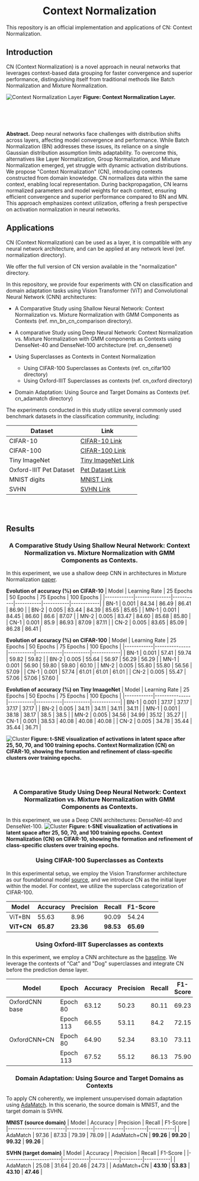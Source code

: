 # <center>**Context Normalization**</center>

This repository is an official implementation and applications of CN: Context Normalization.

## Introduction

CN (Context Normalization) is a novel approach in neural networks that leverages context-based data grouping for faster convergence and superior performance, distinguishing itself from traditional methods like Batch Normalization and Mixture Normalization.

![Context Normalization Layer](images/cn.png "Context Normalization Layer")
**Figure: Context Normalization Layer.**
<br>
<br>
<br>
<br>
<br>

**Abstract.** Deep neural networks face challenges with distribution shifts across layers, affecting model convergence and performance. While Batch Normalization (BN) addresses these issues, its reliance on a single Gaussian distribution assumption limits adaptability. To overcome this, alternatives like Layer Normalization, Group Normalization, and Mixture Normalization emerged, yet struggle with dynamic activation distributions. We propose "Context Normalization" (CN), introducing contexts constructed from domain knowledge. CN normalizes data within the same context, enabling local representation. During backpropagation, CN learns normalized parameters and model weights for each context, ensuring efficient convergence and superior performance compared to BN and MN. This approach emphasizes context utilization, offering a fresh perspective on activation normalization in neural networks.

## Applications

CN (Context Normalization) can be used as a layer, it is compatible with any neural network architecture, and can be applied at any network level (ref. normalization directory).


We offer the full version of CN version available in the "normalization" directory.

In this repository, we provide four experiments with CN on classification and domain adaptation tasks using Vision Transformer (ViT) and Convolutional Neural Network (CNN) architectures:

* A Comparative Study using Shallow Neural Network: Context Normalization vs.
Mixture Normalization with GMM Components as Contexts (ref. mn_bn_cn_comparison directory).

* A comparative Study using Deep Neural Network: Context Normalization vs. Mixture Normalization with GMM components as Contexts using DenseNet-40 and DenseNet-100 architecture (ref. cn_densenet)

* Using Superclasses as Contexts in Context Normalization<br>
    * Using CIFAR-100 Superclasses as Contexts (ref. cn_cifar100 directory)<br>
    * Using Oxford-IIIT Superclasses as contexts (ref. cn_oxford directory)

* Domain Adaptation: Using Source and Target Domains as Contexts (ref. cn_adamatch directory)

The experiments conducted in this study utilize several commonly used benchmark datasets in the classification community, including:

<center>

| Dataset               | Link                                  
|-----------------------|---------------------------------------
| CIFAR-10              | [CIFAR-10 Link](https://www.cs.toronto.edu/~kriz/cifar.html)     |
| CIFAR-100             | [CIFAR-100 Link](https://www.cs.toronto.edu/~kriz/cifar.html)    
| Tiny ImageNet         | [Tiny ImageNet Link](https://www.kaggle.com/c/tiny-imagenet) 
| Oxford-IIIT Pet Dataset | [Pet Dataset Link](https://www.robots.ox.ac.uk/~vgg/data/pets/)  
| MNIST digits          | [MNIST Link](https://yann.lecun.com/exdb/mnist/)         
| SVHN                  | [SVHN Link](http://ufldl.stanford.edu/housenumbers/)         

</center>
<br>
<br>

## Results 
### <center> A Comparative Study Using Shallow Neural Network: Context Normalization vs. Mixture Normalization with GMM Components as Contexts. </center>

In this experiment, we use a shallow deep CNN in architectures in Mixture Normalization [paper](https://arxiv.org/abs/1806.02892).

**Evolution of accuracy (%) on CIFAR-10**
| Model      | Learning Rate | 25 Epochs | 50 Epochs | 75 Epochs | 100 Epochs |
|------------|---------------|-----------|-----------|-----------|------------|
| BN-1       | 0.001         | 84.34     | 86.49     | 86.41     | 86.90      |
| BN-2       | 0.005         | 83.44     | 84.39     | 85.65     | 85.65      |
| MN-1       | 0.001         | 84.45     | 86.60     | 86.6      | 87.07      |
| MN-2       | 0.005         | 83.47     | 84.60     | 85.68     | 85.80      |
| CN-1 | 0.001         | 85.9      | 86.93     | 87.09     | 87.11      |
| CN-2 | 0.005         | 83.65     | 85.09     | 86.28     | 86.41      |

**Evolution of accuracy (%) on CIFAR-100**
| Model      | Learning Rate | 25 Epochs | 50 Epochs | 75 Epochs | 100 Epochs |
|------------|---------------|-----------|-----------|-----------|------------|
| BN-1       | 0.001         | 57.41     | 59.74     | 59.82     | 59.82      |
| BN-2       | 0.005         | 55.64     | 56.97     | 56.29     | 56.29      |
| MN-1       | 0.001         | 56.90     | 59.80     | 59.80     | 60.10      |
| MN-2       | 0.005         | 55.80     | 55.80     | 56.56     | 57.09      |
| CN-1 | 0.001         | 57.74     | 61.01     | 61.01     | 61.01      |
| CN-2 | 0.005         | 55.47     | 57.06     | 57.06     | 57.60      |

**Evolution of accuracy (%) on Tiny ImaageNet**
| Model      | Learning Rate | 25 Epochs | 50 Epochs | 75 Epochs | 100 Epochs |
|------------|---------------|-----------|-----------|-----------|------------|
| BN-1       | 0.001         | 37.17     | 37.17     | 37.17     | 37.17      |
| BN-2       | 0.005         | 34.11     | 34.11     | 34.11     | 34.11      |
| MN-1       | 0.001         | 38.18     | 38.17     | 38.5      | 38.5       |
| MN-2       | 0.005         | 34.56     | 34.99     | 35.12     | 35.27      |
| CN-1 | 0.001         | 38.53     | 40.08     | 40.08     | 40.08      |
| CN-2 | 0.005         | 34.78     | 35.44     | 35.44     | 36.71      |

![Cluster](images/cluster2.png "t-SNE visualization of activations in latent space after 25, 50, 70 and 100 training epochs. Context Normalization (CN) on CIFAR-10, showing the formation and refinement of class-specific clusters over training epochs.")
**Figure: t-SNE visualization of activations in latent space after 25, 50, 70, and 100 training epochs. Context Normalization (CN) on CIFAR-10, showing the formation and refinement of class-specific clusters over training epochs.**
<br>
<br>
<br>
<br>
### <center> A Comparative Study Using Deep Neural Network: Context Normalization vs. Mixture Normalization with GMM Components as Contexts. </center>

In this experiment, we use a Deep CNN architectures: DenseNet-40 and DenseNet-100.
![Cluster](images/densenet.png "t-SNE visualization of activations in latent space after 25, 50, 70 and 100 training epochs. Context Normalization (CN) on CIFAR-10, showing the formation and refinement of class-specific clusters over training epochs.")
**Figure: t-SNE visualization of activations in latent space after 25, 50, 70, and 100 training epochs. Context Normalization (CN) on CIFAR-10, showing the formation and refinement of class-specific clusters over training epochs.**





### <center> Using CIFAR-100 Superclasses as Contexts </center>

In this experimental setup, we employ the Vision Transformer architecture as our foundational model [source](https://keras.io/examples/vision/image_classification_with_vision_transformer/), and we introduce CN as the initial layer within the model. For context, we utilize the superclass categorization of CIFAR-100.


| Model               | Accuracy | Precision | Recall | F1-Score |
|---------------------|----------|-----------|--------|----------|
| ViT+BN              | 55.63    | 8.96      | 90.09  | 54.24    |
| **ViT+CN**    | **65.87**    | **23.36** | **98.53**  | **65.69**    |

### <center> **Using Oxford-IIIT Superclasses as contexts** </center>

In this experiment, we employ a CNN architecture as the [baseline](https://github.com/mayur7garg/PetImageClassification/blob/master/Train.ipynb). We leverage the contexts of "Cat" and "Dog" superclasses and integrate CN before the prediction dense layer.

| Model                  | Epoch      | Accuracy  | Precision  | Recall  | F1-Score  |
|------------------------|------------|-----------|------------|---------|-----------|
| OxfordCNN base         | Epoch 80   | 63.12     | 50.23      | 80.11   | 69.23     |
|                        | Epoch 113  | 66.55     | 53.11      | 84.2    | 72.15     |
| OxfordCNN+CN     | Epoch 80   | 64.90     | 52.34      | 83.10   | 73.11     |
|                        | Epoch 113  | 67.52     | 55.12      | 86.13   | 75.90     |


### <center>**Domain Adaptation: Using Source and Target Domains as Contexts**</center>

To apply CN coherently, we implement unsupervised domain adaptation using [AdaMatch](https://keras.io/examples/vision/adamatch/). In this scenario, the source domain is MNIST, and the target domain is SVHN.

**MNIST (source domain)**
| Model                 | Accuracy  | Precision  | Recall  | F1-Score  |
|------------------------|-----------|------------|---------|-----------|
| AdaMatch              | 97.36     | 87.33      | 79.39   | 78.09     |
| AdaMatch+CN    | **99.26** | **99.20**  | **99.32** | **99.26** |


**SVHN (target domain)**
| Model                 | Accuracy  | Precision  | Recall  | F1-Score  |
|------------------------|-----------|------------|---------|-----------|
| AdaMatch              | 25.08     | 31.64      | 20.46   | 24.73     |
| AdaMatch+CN    | **43.10**     | **53.83**      | **43.10**   | **47.46**     |
